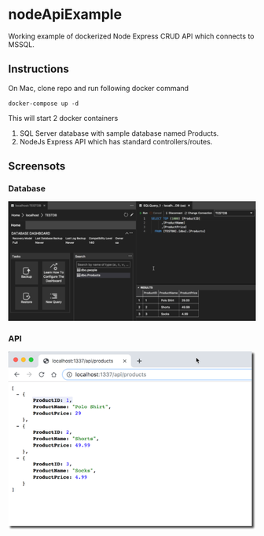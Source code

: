 # nodeApiExample
Working example of dockerized Node Express CRUD API which connects to MSSQL. 

## Instructions
On Mac, clone repo and run following docker command
```
docker-compose up -d
```

This will start 2 docker containers
1. SQL Server database with sample database named Products. 
2. NodeJs Express API which has standard controllers/routes. 

## Screensots
### Database
![screenshot](/images/db_screenshot.png)

### API
![screenshot](/images/api_screenshot.png)
